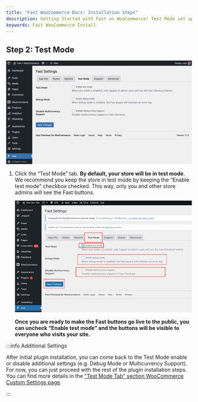 ```yaml
---
title: "Fast WooCommerce Docs: Installation Steps"
description: Getting Started with Fast on WooCommerce! Test Mode set up.
keywords: Fast WooCommerce Install
---
```


## Step 2: Test Mode

![Test Mode Tab in Your WooCommerce Dashboard](../../../images/woocommerce/test-mode-tab.png)

1. Click the “Test Mode” tab.
   **By default, your store will be in test mode**. We recommend you keep the store in test mode by keeping the “Enable test mode” checkbox checked. This way, only you and other store admins will see the Fast buttons.

   ![Enable Test Mode](images/woocommerce-settings-enable-test-mode.png)

   **Once you are ready to make the Fast buttons go live to the public, you can uncheck “Enable test mode” and the buttons will be visible to everyone who visits your site.**

:::info Additional Settings

After initial plugin installation, you can come back to the Test Mode enable or disable additional settings (e.g. Debug Mode or Multicurrency Support). For now, you can just proceed with the rest of the plugin installation steps. You can find more details in the ["Test Mode Tab" section WooCommerce Custom Settings page](/developer-portal/for-developers/woocommerce/customization/custom-settings#test-mode-tab).

:::
